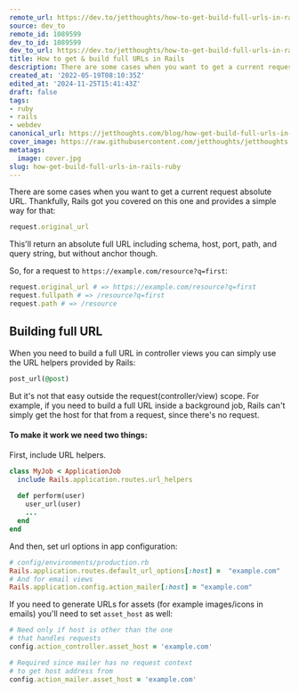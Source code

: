 ```yaml
---
remote_url: https://dev.to/jetthoughts/how-to-get-build-full-urls-in-rails-448
source: dev_to
remote_id: 1089599
dev_to_id: 1089599
dev_to_url: https://dev.to/jetthoughts/how-to-get-build-full-urls-in-rails-448
title: How to get & build full URLs in Rails
description: There are some cases when you want to get a current request absolute URL. Thankfully, Rails got you...
created_at: '2022-05-19T08:10:35Z'
edited_at: '2024-11-25T15:41:43Z'
draft: false
tags:
- ruby
- rails
- webdev
canonical_url: https://jetthoughts.com/blog/how-get-build-full-urls-in-rails-ruby/
cover_image: https://raw.githubusercontent.com/jetthoughts/jetthoughts.github.io/master/content/blog/how-get-build-full-urls-in-rails-ruby/cover.jpg
metatags:
  image: cover.jpg
slug: how-get-build-full-urls-in-rails-ruby
---
```

There are some cases when you want to get a current request absolute URL. Thankfully, Rails got you covered on this one and provides a simple way for that: 
```ruby
request.original_url
```
This'll return an absolute full URL including schema, host, port, path, and query string, but without anchor though.

So, for a request to `https://example.com/resource?q=first`:

```ruby
request.original_url # => https://example.com/resource?q=first
request.fullpath # => /resource?q=first
request.path # => /resource
```

## Building full URL
When you need to build a full URL in controller views you can simply use the URL helpers provided by Rails:
```ruby
post_url(@post)
```

But it's not that easy outside the request(controller/view) scope. For example, if you need to build a full URL inside a background job, Rails can't simply get the host for that from a request, since there's no request.

#### To make it work we need two things:

First, include URL helpers.
```ruby
class MyJob < ApplicationJob
  include Rails.application.routes.url_helpers
  
  def perform(user)
    user_url(user)
    ...
  end
end
```
And then, set url options in app configuration:
```ruby
# config/environments/production.rb
Rails.application.routes.default_url_options[:host] =  "example.com"
# And for email views
Rails.application.config.action_mailer[:host] = "example.com"
```

If you need to generate URLs for assets (for example images/icons in emails) you'll need to set `asset_host` as well:
```ruby
# Need only if host is other than the one 
# that handles requests
config.action_controller.asset_host = 'example.com'

# Required since mailer has no request context 
# to get host address from
config.action_mailer.asset_host = 'example.com'
```